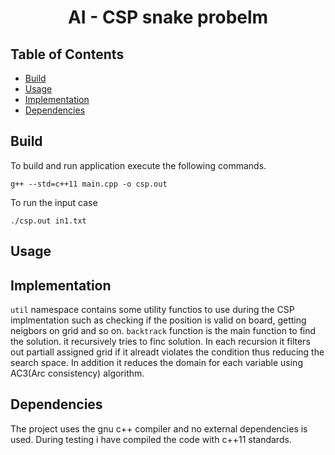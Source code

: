 <h1 align="center">AI - CSP snake probelm</h1>


## Table of Contents

- [Build](#install)
- [Usage](#usage)
- [Implementation](#implementation)
- [Dependencies](#dependencies)

## Build
To build and run application execute the following commands.

```shell
g++ --std=c++11 main.cpp -o csp.out
```

To run the input case

```shell
./csp.out in1.txt 
```


## Usage

## Implementation
```util``` namespace contains some utility functios to use during the CSP implmentation such as checking if the position is valid on board, getting neigbors on grid and so on.
```backtrack``` function is the main function to find the solution. it recursively tries to finc solution. In each recursion
it filters out partiall assigned grid if it alreadt violates the condition thus reducing the search space. In addition it reduces the domain for each variable using AC3(Arc consistency) algorithm.


## Dependencies
The project uses the gnu c++ compiler and no external dependencies is used. During testing i have compiled the code
with c++11 standards.